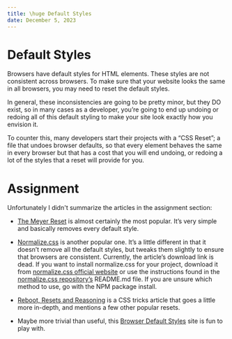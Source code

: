 ```yaml
---
title: \huge Default Styles
date: December 5, 2023
---
```


# Default Styles

Browsers have default styles for HTML elements. These styles are not consistent across browsers. To make sure that your website looks the same in all browsers, you may need to reset the default styles.

In general, these inconsistencies are going to be pretty minor, but they DO exist, so in many cases as a developer, you’re going to end up undoing or redoing all of this default styling to make your site look exactly how you envision it.

To counter this, many developers start their projects with a “CSS Reset”; a file that undoes browser defaults, so that every element behaves the same in every browser but that has a cost that you will end undoing, or redoing a lot of the styles that a reset will provide for you.

# Assignment

Unfortunately I didn't summarize the articles in the assignment section:

- [The Meyer Reset](https://meyerweb.com/eric/tools/css/reset/) is almost certainly the most popular. It’s very simple and basically removes every default style.

- [Normalize.css](http://nicolasgallagher.com/about-normalize-css/) is another popular one. It’s a little different in that it doesn’t remove all the default styles, but tweaks them slightly to ensure that browsers are consistent. Currently, the article’s download link is dead. If you want to install normalize.css for your project, download it from [normalize.css official website](https://necolas.github.io/normalize.css/) or use the instructions found in the [normalize.css repository’s](https://github.com/necolas/normalize.css) README.md file. If you are unsure which method to use, go with the NPM package install.

- [Reboot, Resets and Reasoning](https://css-tricks.com/reboot-resets-reasoning/) is a CSS tricks article that goes a little more in-depth, and mentions a few other popular resets.

- Maybe more trivial than useful, this [Browser Default Styles](https://browserdefaultstyles.com/) site is fun to play with.
